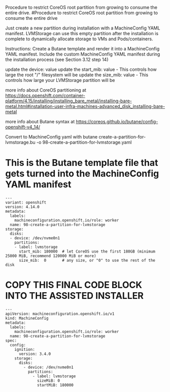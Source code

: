 Procedure to restrict CoreOS root partition from growing to consume the entire drive. 
#Procedure to restrict CoreOS root partition from growing to consume the entire drive

Just create a new partition during installation with a MachineConfig YAML manifest. 
LVMStorage can use this empty partition after the installation is complete to dynamically allocate storage to VMs and Pods/containers.

Instructions:
Create a Butane template and render it into a MachineConfig YAML manifest. Include the custom MachineConfig YAML manifest during the installation process (see Section 3.12 step 14)

update the device: value
update the start_mib: value - This controls how large the root "/" filesystem will be
update the size_mib: value - This controls how large your LVMStorage partition will be

more info about CoreOS partitioning at https://docs.openshift.com/container-platform/4.15/installing/installing_bare_metal/installing-bare-metal.html#installation-user-infra-machines-advanced_disk_installing-bare-metal 

more info about Butane syntax at https://coreos.github.io/butane/config-openshift-v4_14/ 

Convert to MachineConfig yaml with butane create-a-partition-for-lvmstorage.bu -o 98-create-a-partition-for-lvmstorage.yaml 


# This is the Butane template file that gets turned into the MachineConfig YAML manifest
```
---
variant: openshift
version: 4.14.0
metadata:
  labels:
    machineconfiguration.openshift.io/role: worker
  name: 98-create-a-partition-for-lvmstorage
storage:
  disks:
  - device: /dev/nvme0n1 
    partitions:
    - label: lvmstorage
      start_mib: 180000  # let CoreOS use the first 180GB (minimum 25000 MiB, recommend 120000 MiB or more)
      size_mib:  0       # any size, or "0" to use the rest of the disk
```

# COPY THIS FINAL CODE BLOCK INTO THE ASSISTED INSTALLER
```
---
apiVersion: machineconfiguration.openshift.io/v1
kind: MachineConfig
metadata:
  labels:
    machineconfiguration.openshift.io/role: worker
  name: 98-create-a-partition-for-lvmstorage
spec:
  config:
    ignition:
      version: 3.4.0
    storage:
      disks:
        - device: /dev/nvme0n1
          partitions:
            - label: lvmstorage
              sizeMiB: 0
              startMiB: 180000
```

